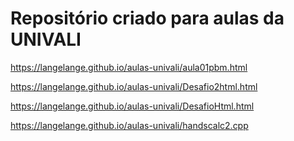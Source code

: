 # Repositório criado para aulas da UNIVALI

https://langelange.github.io/aulas-univali/aula01pbm.html

https://langelange.github.io/aulas-univali/Desafio2html.html

https://langelange.github.io/aulas-univali/DesafioHtml.html

https://langelange.github.io/aulas-univali/handscalc2.cpp 
